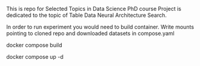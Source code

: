 This is repo for Selected Topics in Data Science PhD course
Project is dedicated to the topic of Table Data Neural Architecture Search.

In order to run experiment you would need to build container.
Write mounts pointing to cloned repo and downloaded datasets in compose.yaml 

docker compose build 

docker compose up -d
